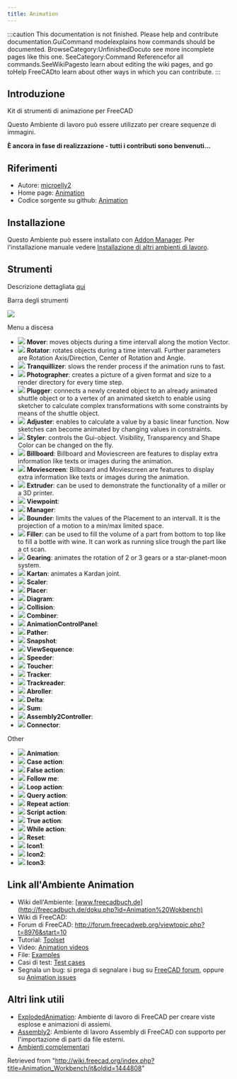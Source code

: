 ```yaml
---
title: Animation
---
```


:::caution
This documentation is not finished. Please help and contribute documentation.GuiCommand modelexplains how commands should be documented. BrowseCategory:UnfinishedDocuto see more incomplete pages like this one. SeeCategory:Command Referencefor all commands.SeeWikiPagesto learn about editing the wiki pages, and go toHelp FreeCADto learn about other ways in which you can contribute.
:::

## Introduzione

Kit di strumenti di animazione per FreeCAD

Questo Ambiente di lavoro può essere utilizzato per creare sequenze di immagini.

**È ancora in fase di realizzazione - tutti i contributi sono benvenuti...**

## Riferimenti

- Autore: [microelly2](https://github.com/microelly2)
- Home page: [Animation](https://github.com/microelly2/Animation)
- Codice sorgente su github: [Animation](https://github.com/microelly2/Animation)

## Installazione

Questo Ambiente può essere installato con [Addon Manager](/Std_AddonMgr/it "Std AddonMgr/it"). Per l'installazione manuale vedere [Installazione di altri ambienti di lavoro](/index.php?title=Installing_more_workbench/it&action=edit&redlink=1 "Installing more workbench/it (page does not exist)").

## Strumenti

Descrizione dettagliata [qui](http://freecadbuch.de/doku.php?id=Animation%20Wokbench#the_toolset)

Barra degli strumenti

![](/images/Animation-menu-orizz.png)

Menu a discesa

- ![](/images/Animation_Mover.png) **Mover**: moves objects during a time intervall along the motion Vector.
- ![](/images/Animation_Rotator.png) **Rotator**: rotates objects during a time intervall. Further parameters are Rotation Axis/Direction, Center of Rotation and Angle.
- ![](/images/Animation_Tranquillizer.png) **Tranquillizer**: slows the render process if the animation runs to fast.
- ![](/images/Animation_Photographer.png) **Photographer**: creates a picture of a given format and size to a render directory for every time step.
- ![](/images/Animation_Plugger.png) **Plugger**: connects a newly created object to an already animated shuttle object or to a vertex of an animated sketch to enable using sketcher to calculate complex transformations with some constraints by means of the shuttle object.
- ![](/images/Animation_Adjuster.png) **Adjuster**: enables to calculate a value by a basic linear function. Now sketches can become animated by changing values in constraints.
- ![](/images/Animation_Styler.png) **Styler**: controls the Gui-object. Visibility, Transparency and Shape Color can be changed on the fly.
- ![](/images/Animation_Billboard.png) **Billboard**: Billboard and Moviescreen are features to display extra information like texts or images during the animation.
- ![](/images/Animation_Moviescreen.png) **Moviescreen**: Billboard and Moviescreen are features to display extra information like texts or images during the animation.
- ![](/images/Animation_Extruder.png) **Extruder**: can be used to demonstrate the functionality of a miller or a 3D printer.
- ![](/images/Animation_Viewpoint.png) **Viewpoint**:
- ![](/images/Animation_Manager.png) **Manager**:
- ![](/images/Animation_Bounder.png) **Bounder**: limits the values of the Placement to an intervall. It is the projection of a motion to a min/max limited space.
- ![](/images/Animation_Filler.png) **Filler**: can be used to fill the volume of a part from bottom to top like to fill a bottle with wine. It can work as running slice trough the part like a ct scan.
- ![](/images/Animation_Gearing.png) **Gearing**: animates the rotation of 2 or 3 gears or a star-planet-moon system.
- ![](/images/Animation_Kartan.png) **Kartan**: animates a Kardan joint.
- ![](/images/Animation_Scaler.png) **Scaler**:
- ![](/images/Animation_Placer.png) **Placer**:
- ![](/images/Animation_Diagram.png) **Diagram**:
- ![](/images/Animation_Collision.png) **Collision**:
- ![](/images/Animation_Combiner.png) **Combiner**:
- ![](/images/Animation_AnimationControlPanel.png) **AnimationControlPanel**:
- ![](/images/Animation_Pather.png) **Pather**:
- ![](/images/Animation_Snapshot.png) **Snapshot**:
- ![](/images/Animation_ViewSequence.png) **ViewSequence**:
- ![](/images/Animation_Speeder.png) **Speeder**:
- ![](/images/Animation_Toucher.png) **Toucher**:
- ![](/images/Animation_Tracker.png) **Tracker**:
- ![](/images/Animation_Trackreader.png) **Trackreader**:
- ![](/images/Animation_Abroller.png) **Abroller**:
- ![](/images/Animation_Delta.png) **Delta**:
- ![](/images/Animation_Sum.png) **Sum**:
- ![](/images/Animation_Assembly2Controller.png) **Assembly2Controller**:
- ![](/images/Animation_Connector.png) **Connector**:

Other

- ![](/images/Animation_Animation.png) **Animation**:
- ![](/images/Animation_CaseAction.png) **Case action**:
- ![](/images/Animation_FalseAction.png) **False action**:
- ![](/images/Animation_FollowMe.png) **Follow me**:
- ![](/images/Animation_LoopAction.png) **Loop action**:
- ![](/images/Animation_QueryAction.png) **Query action**:
- ![](/images/Animation_RepeatAction.png) **Repeat action**:
- ![](/images/Animation_ScriptAction.png) **Script action**:
- ![](/images/Animation_TrueAction.png) **True action**:
- ![](/images/Animation_WhileAction.png) **While action**:
- ![](/images/Animation_Reset.png) **Reset**:
- ![](/images/Animation_Icon1.png) **Icon1**:
- ![](/images/Animation_Icon2.png) **Icon2**:
- ![](/images/Animation_Icon3.png) **Icon3**:

## Link all'Ambiente Animation

- Wiki dell'Ambiente: [www.freecadbuch.de](http://freecadbuch.de/doku.php?id=Animation%20Wokbench)
- Wiki di FreeCAD:
- Forum di FreeCAD: <http://forum.freecadweb.org/viewtopic.php?t=8976&start=10>
- Tutorial: [Toolset](http://freecadbuch.de/doku.php?id=Animation%20Wokbench#abroller)
- Video: [Animation videos](http://freecadbuch.de/doku.php?id=animation:videos)
- File: [Examples](https://github.com/microelly2/Animation-WB-Examples)
- Casi di test: [Test cases](https://github.com/microelly2/Animation/tree/master/testcases)
- Segnala un bug: si prega di segnalare i bug su [FreeCAD forum](http://forum.freecadweb.org/index.php), oppure su [Animation issues](https://github.com/microelly2/Animation/issues)

## Altri link utili

- [ExplodedAnimation](http://www.freecadweb.org/wiki/index.php?title=Sandbox:ExplodedAnimation): Ambiente di lavoro di FreeCAD per creare viste esplose e animazioni di assiemi.
- [Assembly2](http://www.freecadweb.org/wiki/index.php?title=Sandbox:Assembly2): Ambiente di lavoro Assembly di FreeCAD con supporto per l'importazione di parti da file esterni.
- [Ambienti complementari](/External_workbenches/it "External workbenches/it")

Retrieved from "<http://wiki.freecad.org/index.php?title=Animation_Workbench/it&oldid=1444808>"

